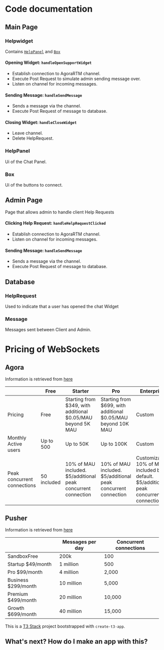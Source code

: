 # Code documentation

## Main Page

### Helpwidget

Contains [`HelpPanel`]() and [`Box`]()

#### Opening Widget: `handleOpenSupportWidget`

- Establish connection to AgoraRTM channel.
- Execute Post Request to simulate admin sending message over.
- Listen on channel for incoming messages.

#### Sending Message: `handleSendMessage`

- Sends a message via the channel.
- Execute Post Request of message to database.

#### Closing Widget: `handleCloseWidget`

- Leave channel.
- Delete HelpRequest.

### HelpPanel

Ui of the Chat Panel.

### Box

Ui of the buttons to connect.

## Admin Page

Page that allows admin to handle client Help Requests

#### Clicking Help Request: `handleHelpRequestClicked`

- Establish connection to AgoraRTM channel.
- Listen on channel for incoming messages.

#### Sending Message: `handleSendMessage`

- Sends a message via the channel.
- Execute Post Request of message to database.

## **Database**

### **HelpRequest**

Used to indicate that a user has opened the chat Widget

### **Message**

Messages sent between Client and Admin.

# Pricing of WebSockets

## Agora

Information is retrieved from [here](https://www.agora.io/en/pricing/chat/)

|                             | Free        | Starter                                                       | Pro                                                           | Enterprise                                                                             |     |
| --------------------------- | ----------- | ------------------------------------------------------------- | ------------------------------------------------------------- | -------------------------------------------------------------------------------------- | --- |
| Pricing                     | Free        | Starting from $349, with additional $0.05/MAU beyond 5K MAU   | Starting from $699, with additional $0.05/MAU beyond 10K MAU  | Custom                                                                                 |
| Monthly Active users        | Up to 500   | Up to 50K                                                     | Up to 100K                                                    | Custom                                                                                 |
| Peak concurrent connections | 50 included | 10% of MAU included. $5/additional peak concurrent connection | 10% of MAU included. $5/additional peak concurrent connection | Customizable. 10% of MAU included by default. $5/additional peak concurrent connection |

## Pusher

Information is retrieved from [here](https://pusher.com/channels/pricing)

|                     | Messages per day | Concurrent connections |
| ------------------- | ---------------- | ---------------------- |
| SandboxFree         | 200k             | 100                    |
| Startup $49/month   | 1 million        | 500                    |
| Pro $99/month       | 4 million        | 2,000                  |
| Business $299/month | 10 million       | 5,000                  |
| Premium $499/month  | 20 million       | 10,000                 |
| Growth $699/month   | 40 million       | 15,000                 |

This is a [T3 Stack](https://create.t3.gg/) project bootstrapped with `create-t3-app`.

## What's next? How do I make an app with this?
